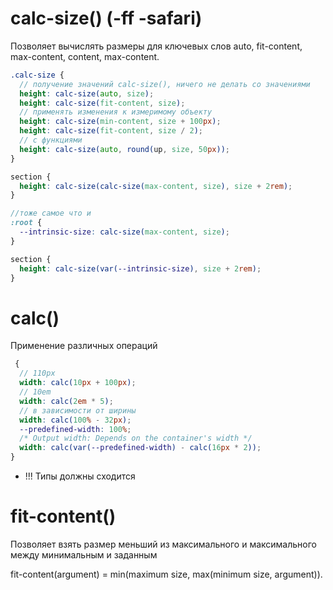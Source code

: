 <!-- calc-size()---------------------------------------------------------------------------------------------------------------------------->

# calc-size() (-ff -safari)

Позволяет вычислять размеры для ключевых слов auto, fit-content, max-content, content, max-content.

```scss
.calc-size {
  // получение значений calc-size(), ничего не делать со значениями
  height: calc-size(auto, size);
  height: calc-size(fit-content, size);
  // применять изменения к измеримому объекту
  height: calc-size(min-content, size + 100px);
  height: calc-size(fit-content, size / 2);
  // с функциями
  height: calc-size(auto, round(up, size, 50px));
}
```

```scss
section {
  height: calc-size(calc-size(max-content, size), size + 2rem);
}

//тоже самое что и
:root {
  --intrinsic-size: calc-size(max-content, size);
}

section {
  height: calc-size(var(--intrinsic-size), size + 2rem);
}
```

<!-- calc() ---------------------------------------------------------------------------------------------------------------------------------->

# calc()

Применение различных операций

```scss
 {
  // 110px
  width: calc(10px + 100px);
  // 10em
  width: calc(2em * 5);
  // в зависимости от ширины
  width: calc(100% - 32px);
  --predefined-width: 100%;
  /* Output width: Depends on the container's width */
  width: calc(var(--predefined-width) - calc(16px * 2));
}
```

- !!! Типы должны сходится

<!-- fit-content()  ------------------------------------------------------------------------------------------------------------------------>

# fit-content()

Позволяет взять размер меньший из максимального и максимального между минимальным и заданным

fit-content(argument) = min(maximum size, max(minimum size, argument)).
